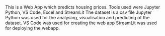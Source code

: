 This is a Web App which predicts housing prices. Tools used were Jupyter Python, VS Code, Excel and StreamLit
The dataset is a csv file
Jupyter Python was used for the analysing, visualisation and predicting of the dataset.
VS Code was used for creating the web app
StreamLit was used for deploying the webapp. 
